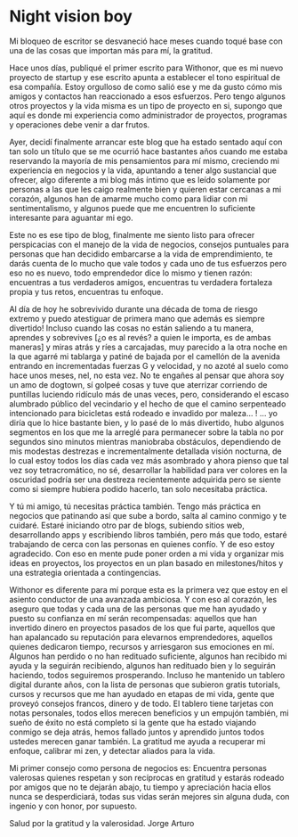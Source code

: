 #  Night vision boy

Mi bloqueo de escritor se desvaneció hace meses cuando toqué base con una de las cosas que importan más para mí, la gratitud.

Hace unos días, publiqué el primer escrito para Withonor, que es mi nuevo proyecto de startup y ese escrito apunta a establecer el tono espiritual de esa compañía. Estoy orgulloso de como salió ese y me da gusto cómo mis amigos y contactos han reaccionado a esos esfuerzos. Pero tengo algunos otros proyectos y la vida misma es un tipo de proyecto en si, supongo que aquí es donde mi experiencia como administrador de proyectos, programas y operaciones debe venir a dar frutos.

Ayer, decidí finalmente arrancar este blog que ha estado sentado aquí con tan solo un título que se me ocurrió hace bastantes años cuando me estaba reservando la mayoría de mis pensamientos para mí mismo, creciendo mi experiencia en negocios y la vida, apuntando a tener algo sustancial que ofrecer, algo diferente a mi blog más íntimo que es leído solamente por personas a las que les caigo realmente bien y quieren estar cercanas a mi corazón, algunos han de amarme mucho como para lidiar con mi sentimentalismo, y algunos puede que me encuentren lo suficiente interesante para aguantar mi ego.

Este no es ese tipo de blog, finalmente me siento listo para ofrecer perspicacias con el manejo de la vida de negocios, consejos puntuales para personas que han decidido embarcarse a la vida de emprendimiento, te darás cuenta de lo mucho que vale todos y cada uno de tus esfuerzos pero eso no es nuevo, todo emprendedor dice lo mismo y tienen razón: encuentras a tus verdaderos amigos, encuentras tu verdadera fortaleza propia y tus retos, encuentras tu enfoque.

Al día de hoy he sobrevivido durante una década de toma de riesgo extremo y puedo atestiguar de primera mano que además es siempre divertido! Incluso cuando las cosas no están saliendo a tu manera, aprendes y sobrevives [¿o es al revés? a quien le importa, es de ambas maneras] y miras atrás y ríes a carcajadas, muy parecido a la otra noche en la que agarré mi tablarga y patiné de bajada por el camellón de la avenida entrando en incrementadas fuerzas G y velocidad, y no azoté al suelo como hace unos meses, nel, no esta vez. No te engañes al pensar que ahora soy un amo de dogtown, sí golpeé cosas y tuve que aterrizar corriendo de puntillas luciendo ridículo más de unas veces, pero, considerando el escaso alumbrado público del vecindario y el hecho de que el camino serpenteado intencionado para bicicletas está rodeado e invadido por maleza… ! … yo diría que lo hice bastante bien, y lo pasé de lo más divertido, hubo algunos segmentos en los que me la arreglé para permanecer sobre la tabla no por segundos sino minutos mientras maniobraba obstáculos, dependiendo de mis modestas destrezas e incrementalmente detallada visión nocturna, de lo cual estoy todos los días cada vez más asombrado y ahora pienso que tal vez soy tetracromático, no sé, desarrollar la habilidad para ver colores en la oscuridad podría ser una destreza recientemente adquirida pero se siente como si siempre hubiera podido hacerlo, tan solo necesitaba práctica.

Y tú mi amigo, tú necesitas práctica también. Tengo más práctica en negocios que patinando así que sube a bordo, salta al camino conmigo y te cuidaré. Estaré iniciando otro par de blogs, subiendo sitios web, desarrollando apps y escribiendo libros también, pero más que todo, estaré trabajando de cerca con las personas en quienes confío.
Y de eso estoy agradecido.
Con eso en mente pude poner orden a mi vida y organizar mis ideas en proyectos, los proyectos en un plan basado en milestones/hitos y una estrategia orientada a contingencias.

Withonor es diferente para mí porque esta es la primera vez que estoy en el asiento conductor de una avanzada ambiciosa.
Y con eso al corazón, les aseguro que todas y cada una de las personas que me han ayudado y puesto su confianza en mí serán recompensadas: aquellos que han invertido dinero en proyectos pasados de los que fui parte, aquellos que han apalancado su reputación para elevarnos emprendedores, aquellos quienes dedicaron tiempo, recursos y arriesgaron sus emociones en mí. Algunos han perdido o no han redituado suficiente, algunos han recibido mi ayuda y la seguirán recibiendo, algunos han redituado bien y lo seguirán haciendo, todos seguiremos prosperando.
Incluso he mantenido un tablero digital durante años, con la lista de personas que subieron gratis tutorials, cursos y recursos que me han ayudado en etapas de mi vida, gente que proveyó consejos francos, dinero y de todo. El tablero tiene tarjetas con notas personales, todos ellos merecen beneficios y un empujón también, mi sueño de éxito no está completo si la gente que ha estado viajando conmigo se deja atrás, hemos fallado juntos y aprendido juntos todos ustedes merecen ganar también.
La gratitud me ayuda a recuperar mi enfoque, calibrar mi zen, y detectar aliados para la vida.

Mi primer consejo como persona de negocios es:
Encuentra personas valerosas quienes respetan y son recíprocas en gratitud y estarás rodeado por amigos que no te dejarán abajo, tu tiempo y apreciación hacia ellos nunca se desperdiciará, todas sus vidas serán mejores sin alguna duda, con ingenio y con honor, por supuesto.

Salud por la gratitud y la valerosidad.
Jorge Arturo

